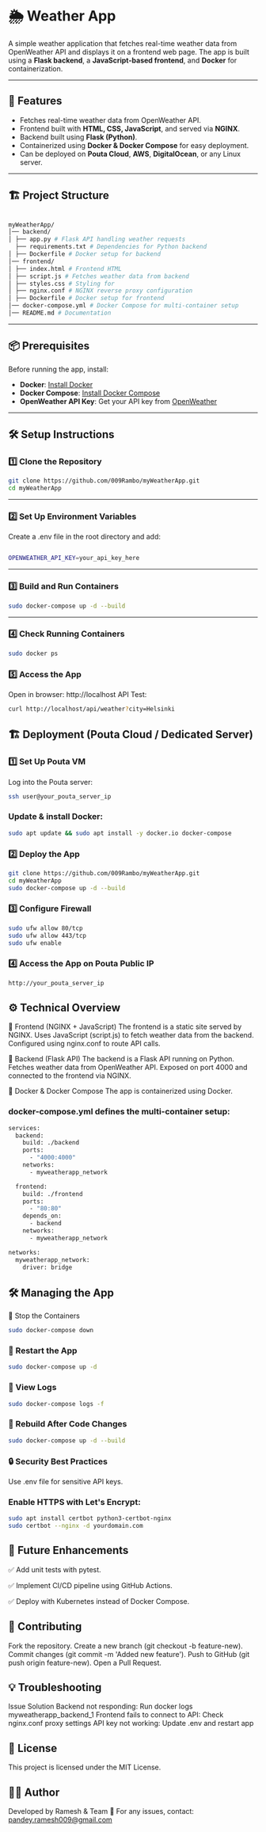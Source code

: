 
# 🌦️ Weather App

A simple weather application that fetches real-time weather data from OpenWeather API and displays it on a frontend web page. The app is built using a **Flask backend**, a **JavaScript-based frontend**, and **Docker** for containerization.

---

## 🚀 Features

- Fetches real-time weather data from OpenWeather API.
- Frontend built with **HTML, CSS, JavaScript**, and served via **NGINX**.
- Backend built using **Flask (Python)**.
- Containerized using **Docker & Docker Compose** for easy deployment.
- Can be deployed on **Pouta Cloud**, **AWS**, **DigitalOcean**, or any Linux server.

---

## 🏗️ Project Structure
```bash

myWeatherApp/
│── backend/ 
│ ├── app.py # Flask API handling weather requests
  ├── requirements.txt # Dependencies for Python backend
│ ├── Dockerfile # Docker setup for backend
│── frontend/ 
│ ├── index.html # Frontend HTML 
│ ├── script.js # Fetches weather data from backend
│ ├── styles.css # Styling for 
│ ├── nginx.conf # NGINX reverse proxy configuration
│ ├── Dockerfile # Docker setup for frontend 
│── docker-compose.yml # Docker Compose for multi-container setup
│── README.md # Documentation

```
---

## 📦 Prerequisites

Before running the app, install:

- **Docker**: [Install Docker](https://docs.docker.com/get-docker/)
- **Docker Compose**: [Install Docker Compose](https://docs.docker.com/compose/install/)
- **OpenWeather API Key**: Get your API key from [OpenWeather](https://openweathermap.org/api)

---

## 🛠️ Setup Instructions

### 1️⃣ Clone the Repository
```bash
git clone https://github.com/009Rambo/myWeatherApp.git
cd myWeatherApp
```

---

### 2️⃣ Set Up Environment Variables
Create a .env file in the root directory and add:
```bash

OPENWEATHER_API_KEY=your_api_key_here
```
---

### 3️⃣ Build and Run Containers
```bash
sudo docker-compose up -d --build
```
---

### 4️⃣ Check Running Containers
```bash
sudo docker ps
```
### 5️⃣ Access the App
Open in browser: http://localhost
API Test:
```bash
curl http://localhost/api/weather?city=Helsinki
```
## 🏗️ Deployment (Pouta Cloud / Dedicated Server)
### 1️⃣ Set Up Pouta VM
Log into the Pouta server:
```bash
ssh user@your_pouta_server_ip
```
### Update & install Docker:
```bash
sudo apt update && sudo apt install -y docker.io docker-compose
```
### 2️⃣ Deploy the App
```bash
git clone https://github.com/009Rambo/myWeatherApp.git
cd myWeatherApp
sudo docker-compose up -d --build
```
### 3️⃣ Configure Firewall
```bash
sudo ufw allow 80/tcp
sudo ufw allow 443/tcp
sudo ufw enable
```
### 4️⃣ Access the App on Pouta Public IP
```bash
http://your_pouta_server_ip
```
## ⚙️ Technical Overview
🔹 Frontend (NGINX + JavaScript)
The frontend is a static site served by NGINX.
Uses JavaScript (script.js) to fetch weather data from the backend.
Configured using nginx.conf to route API calls.

🔹 Backend (Flask API)
The backend is a Flask API running on Python.
Fetches weather data from OpenWeather API.
Exposed on port 4000 and connected to the frontend via NGINX.

🔹 Docker & Docker Compose
The app is containerized using Docker.
### docker-compose.yml defines the multi-container setup:
```bash
services:
  backend:
    build: ./backend
    ports:
      - "4000:4000"
    networks:
      - myweatherapp_network

  frontend:
    build: ./frontend
    ports:
      - "80:80"
    depends_on:
      - backend
    networks:
      - myweatherapp_network

networks:
  myweatherapp_network:
    driver: bridge
```
## 🛠️ Managing the App
🛑 Stop the Containers
```bash
sudo docker-compose down
```
### 🔄 Restart the App
```bash
sudo docker-compose up -d
```
### 🐳 View Logs
```bash
sudo docker-compose logs -f
```
### 🔄 Rebuild After Code Changes
```bash
sudo docker-compose up -d --build
```
### 🔒 Security Best Practices
Use .env file for sensitive API keys.
### Enable HTTPS with Let's Encrypt:
```bash
sudo apt install certbot python3-certbot-nginx
sudo certbot --nginx -d yourdomain.com
```
## 📝 Future Enhancements
✅ Add unit tests with pytest.

✅ Implement CI/CD pipeline using GitHub Actions.

✅ Deploy with Kubernetes instead of Docker Compose.

## 🤝 Contributing
Fork the repository.
Create a new branch (git checkout -b feature-new).
Commit changes (git commit -m 'Added new feature').
Push to GitHub (git push origin feature-new).
Open a Pull Request.

## 💡 Troubleshooting
Issue	Solution
Backend not responding:	Run docker logs myweatherapp_backend_1
Frontend fails to connect to API:	Check nginx.conf proxy settings
API key not working:	Update .env and restart app

## 📜 License
This project is licensed under the MIT License.

## 👨‍💻 Author
Developed by Ramesh & Team 🚀
For any issues, contact: pandey.ramesh009@gmail.com


